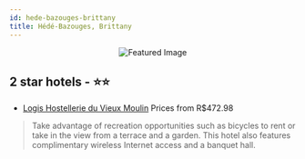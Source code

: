 ```yaml
---
id: hede-bazouges-brittany
title: Hédé-Bazouges, Brittany
---
```


<center><img src="https://i.travelapi.com/hotels/22000000/21360000/21357700/21357673/b0d5929e_z.jpg" alt="Featured Image" /></center>


##  2 star hotels - ⭐️⭐️

-    [Logis Hostellerie du Vieux Moulin](https://us.hurb.com/hotels/hede-bazouges/logis-hostellerie-du-vieux-moulin-JNP-JP210835?cmp=18055) Prices from R$472.98
   > Take advantage of recreation opportunities such as bicycles to rent or take in the view from a terrace and a garden. This hotel also features complimentary wireless Internet access and a banquet hall.
